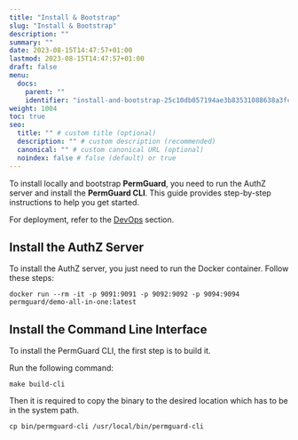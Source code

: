 ```yaml
---
title: "Install & Bootstrap"
slug: "Install & Bootstrap"
description: ""
summary: ""
date: 2023-08-15T14:47:57+01:00
lastmod: 2023-08-15T14:47:57+01:00
draft: false
menu:
  docs:
    parent: ""
    identifier: "install-and-bootstrap-25c10db057194ae3b83531088638a3fc"
weight: 1004
toc: true
seo:
  title: "" # custom title (optional)
  description: "" # custom description (recommended)
  canonical: "" # custom canonical URL (optional)
  noindex: false # false (default) or true
---
```


To install locally and bootstrap **PermGuard**, you need to run the AuthZ server and install the **PermGuard CLI**.
This guide provides step-by-step instructions to help you get started.

For deployment, refer to the [DevOps](/docs/0.1/devops/authz-server/authorization-server) section.

## Install the AuthZ Server

To install the AuthZ server, you just need to run the Docker container.
Follow these steps:

```shell
docker run --rm -it -p 9091:9091 -p 9092:9092 -p 9094:9094 permguard/demo-all-in-one:latest
```

## Install the Command Line Interface

To install the PermGuard CLI, the first step is to build it.

Run the following command:

```shell
make build-cli
```

Then it is required to copy the binary to the desired location which has to be in the system path.

```shell
cp bin/permguard-cli /usr/local/bin/permguard-cli
```
